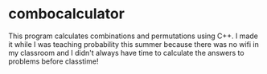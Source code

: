 # combocalculator
This program calculates combinations and permutations using C++. I made it while I was teaching probability this summer because there was no wifi in my classroom and I didn't always have time to calculate the answers to problems before classtime! 
